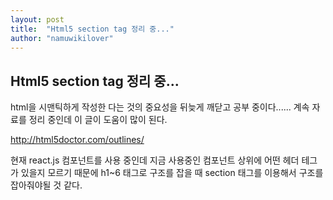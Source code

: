 ```yaml
---
layout: post
title:  "Html5 section tag 정리 중..."
author: "namuwikilover"
---
```

 
## Html5 section tag 정리 중...

html을 시맨틱하게 작성한 다는 것의 중요성을 뒤늦게 깨닫고 공부 중이다......
계속 자료를 정리 중인데 이 글이 도움이 많이 된다.

http://html5doctor.com/outlines/

현재 react.js 컴포넌트를 사용 중인데 지금 사용중인 컴포넌트 상위에 어떤 헤더 테그가 있을지 모르기 때문에
h1~6 태그로 구조를 잡을 때 section 태그를 이용해서 구조를 잡아줘야될 것 같다.
